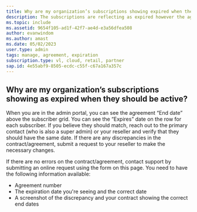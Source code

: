 ```yaml
---
title: Why are my organization’s subscriptions showing expired when they should be active?
description: The subscriptions are reflecting as expired however the agreement is still active
ms.topic: include
ms.assetid: 9654f105-ad1f-42f7-ae4d-e3a56dfea508
author: evanwindom
ms.author: amast
ms.date: 05/02/2023
user.type: admin
tags: manage, agreement, expiration
subscription.type: vl, cloud, retail, partner
sap.id: 4e55abf9-8505-ecdc-c55f-c67a167a357c
---
```


## Why are my organization’s subscriptions showing as expired when they should be active?

When you are in the admin portal, you can see the agreement “End date” above the subscriber grid. You can see the “Expires” date on the row for each subscriber. If you believe they should match, reach out to the primary contact (who is also a super admin) or your reseller and verify that they should have the same date. If there are any discrepancies in the contract/agreement, submit a request to your reseller to make the necessary changes. 

If there are no errors on the contract/agreement, contact support by submitting an online request using the form on this page. You need to have the following information available:
- Agreement number
- The expiration date you're seeing and the correct date
- A screenshot of the discrepancy and your contract showing the correct end dates